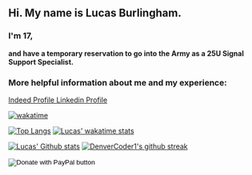 ## Hi. My name is Lucas Burlingham.

### I'm 17,
**and have a temporary reservation to go into the Army as a 25U Signal Support Specialist.**


### More helpful information about me and my experience:

<a href="https://my.indeed.com/p/lucasb-1g9vcma" target="_blank"
role="button">Indeed Profile   </a>
<a href="https://www.linkedin.com/in/lucas-burlingham" target="_blank" role="button">  Linkedin Profile</a>


[![wakatime](https://wakatime.com/badge/user/7e1905d0-e3a0-4cd1-8818-1f7978dac4fb.svg)](https://wakatime.com/@7e1905d0-e3a0-4cd1-8818-1f7978dac4fb)

[![Top Langs](https://github-readme-stats.vercel.app/api/top-langs/?username=lucasburlingham&langs_count=4)](https://github.com/anuraghazra/github-readme-stats)
[![Lucas' wakatime stats](https://github-readme-stats.vercel.app/api/wakatime?username=lucasburlingham&langs_count=7)](https://github.com/anuraghazra/github-readme-stats)

[![Lucas' Github stats](https://github-readme-stats.vercel.app/api?username=lucasburlingham)](https://github.com/anuraghazra/github-readme-stats)
[![DenverCoder1's github streak](https://github-readme-streak-stats.herokuapp.com/?user=Naereen&theme=blue-green)](https://github.com/DenverCoder1/github-readme-streak-stats)



<form action="https://www.paypal.com/donate" method="post" target="_top">
<input type="hidden" name="hosted_button_id" value="LUVK5HF3NWXK2" />
<input type="image" src="https://www.paypalobjects.com/en_US/i/btn/btn_donate_SM.gif" border="0" name="submit" title="PayPal - The safer, easier way to pay online!" alt="Donate with PayPal button" />
<img alt="" border="0" src="https://www.paypal.com/en_US/i/scr/pixel.gif" width="1" height="1" />
</form>
